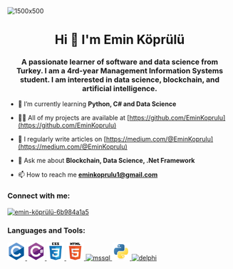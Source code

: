 
![1500x500](https://github.com/user-attachments/assets/114ebcd8-82ce-4948-8249-0aed918fefe2)

<h1 align="center">Hi 👋 I'm Emin Köprülü</h1>
<h3 align="center">A passionate learner of software and data science from Turkey. I am a 4rd-year Management Information Systems student. I am interested in data science, blockchain, and artificial intelligence.</h3>

- 🌱 I’m currently learning **Python, C# and Data Science**

- 👨‍💻 All of my projects are available at [https://github.com/EminKoprulu](https://github.com/EminKoprulu)

- 📝 I regularly write articles on [https://medium.com/@EminKoprulu](https://medium.com/@EminKoprulu)

- 💬 Ask me about **Blockchain, Data Science, .Net Framework**

- 📫 How to reach me **eminkoprulu1@gmail.com**

<h3 align="left">Connect with me:</h3>
<p align="left">
<a href="https://linkedin.com/in/emin-köprülü-6b984a1a5" target="blank"><img align="center" src="https://raw.githubusercontent.com/rahuldkjain/github-profile-readme-generator/master/src/images/icons/Social/linked-in-alt.svg" alt="emin-köprülü-6b984a1a5" height="30" width="40" /></a>

</p>

<h3 align="left">Languages and Tools:</h3>
<p align="left"> <a href="https://www.cprogramming.com/" target="_blank" rel="noreferrer"> <img src="https://raw.githubusercontent.com/devicons/devicon/master/icons/c/c-original.svg" alt="c" width="40" height="40"/> </a> <a href="https://www.w3schools.com/cs/" target="_blank" rel="noreferrer"> <img src="https://raw.githubusercontent.com/devicons/devicon/master/icons/csharp/csharp-original.svg" alt="csharp" width="40" height="40"/> </a> <a href="https://www.w3schools.com/css/" target="_blank" rel="noreferrer"> <img src="https://raw.githubusercontent.com/devicons/devicon/master/icons/css3/css3-original-wordmark.svg" alt="css3" width="40" height="40"/> </a> <a href="https://www.w3.org/html/" target="_blank" rel="noreferrer"> <img src="https://raw.githubusercontent.com/devicons/devicon/master/icons/html5/html5-original-wordmark.svg" alt="html5" width="40" height="40"/> </a> <a href="https://www.microsoft.com/en-us/sql-server" target="_blank" rel="noreferrer"> <img src="https://www.svgrepo.com/show/303229/microsoft-sql-server-logo.svg" alt="mssql" width="40" height="40"/> </a> <a href="https://www.python.org" target="_blank" rel="noreferrer"> <img src="https://raw.githubusercontent.com/devicons/devicon/master/icons/python/python-original.svg" alt="python" width="40" height="40"/> </a> <a href="https://tr.wikipedia.org/wiki/Delphi" target="_blank" rel="noreferrer"> <img src="https://nl.wikipedia.org/wiki/Delphi_%28software%29#/media/Bestand:Delphi_Logo_12.svg" alt="delphi" width="40" height="40"/> </a> 
